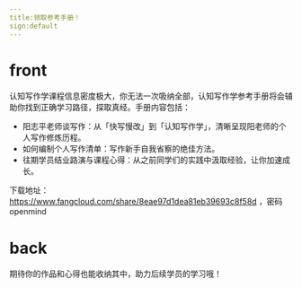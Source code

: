 ```yaml
---
title:领取参考手册！
sign:default
---
```


# front

认知写作学课程信息密度极大，你无法一次吸纳全部，认知写作学参考手册将会辅助你找到正确学习路径，探取真经。手册内容包括： 

- 阳志平老师谈写作：从「快写慢改」到「认知写作学」，清晰呈现阳老师的个人写作修炼历程。
- 如何编制个人写作清单：写作新手自我省察的绝佳方法。
- 往期学员结业路演与课程心得：从之前同学们的实践中汲取经验，让你加速成长。

下载地址：https://www.fangcloud.com/share/8eae97d1dea81eb39693c8f58d ，密码 openmind 



# back

期待你的作品和心得也能收纳其中，助力后续学员的学习哦！



